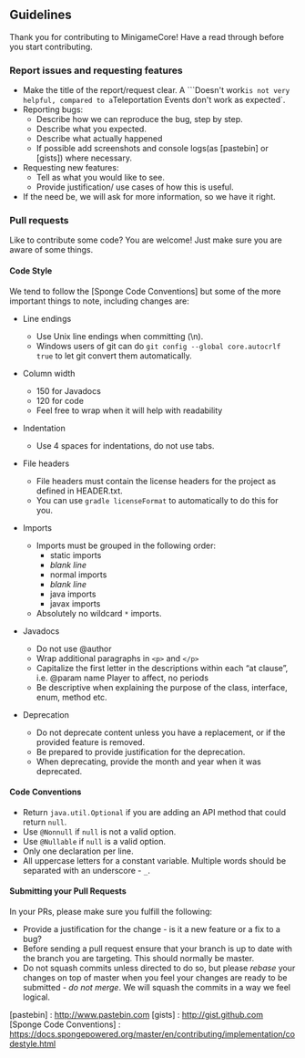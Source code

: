 Guidelines
---

Thank you for contributing to MinigameCore! Have a read through before you start contributing.

### Report issues and requesting features
* Make the title of the report/request clear. A ```Doesn't work` is not very helpful, compared to a `Teleportation Events
don't work as expected`.
* Reporting bugs:
    * Describe how we can reproduce the bug, step by step.
    * Describe what you expected.
    * Describe what actually happened
    * If possible add screenshots and console logs(as [pastebin] or [gists]) where necessary.
* Requesting new features:
    * Tell as what you would like to see.
    * Provide justification/ use cases of how this is useful.
* If the need be, we will ask for more information, so we have it right.

### Pull requests
Like to contribute some code? You are welcome! Just make sure you are aware of some things.

#### Code Style
We tend to follow the [Sponge Code Conventions] but some of
the more important things to note, including changes are:

* Line endings
    * Use Unix line endings when committing (\n).
    * Windows users of git can do `git config --global core.autocrlf true` to let git convert them automatically.

* Column width
    * 150 for Javadocs
    * 120 for code
    * Feel free to wrap when it will help with readability

* Indentation
    * Use 4 spaces for indentations, do not use tabs.

* File headers
    * File headers must contain the license headers for the project as defined in HEADER.txt.
    * You can use `gradle licenseFormat` to automatically to do this for you.

* Imports
    * Imports must be grouped in the following order:
        * static imports
        * *blank line*
        * normal imports
        * *blank line*
        * java imports
        * javax imports
    * Absolutely no wildcard `*` imports.

* Javadocs
    * Do not use @author
    * Wrap additional paragraphs in `<p>` and `</p>`
    * Capitalize the first letter in the descriptions within each “at clause”, i.e. @param name Player to affect, no
    periods
    * Be descriptive when explaining the purpose of the class, interface, enum, method etc.

* Deprecation
    * Do not deprecate content unless you have a replacement, or if the provided feature is removed.
    * Be prepared to provide justification for the deprecation.
    * When deprecating, provide the month and year when it was deprecated.

#### Code Conventions
* Return `java.util.Optional` if you are adding an API method that could return `null`.
* Use `@Nonnull` if `null` is not a valid option.
* Use `@Nullable` if `null` is a valid option.
* Only one declaration per line.
* All uppercase letters for a constant variable. Multiple words should be separated with an underscore - `_`.

#### Submitting your Pull Requests
In your PRs, please make sure you fulfill the following:

* Provide a justification for the change - is it a new feature or a fix to a bug?
* Before sending a pull request ensure that your branch is up to date with the branch you are targeting. This should
normally be master.
* Do not squash commits unless directed to do so, but please _rebase_ your changes on top of master when you feel your
changes are ready to be submitted - _do not merge_. We will squash the commits in a way we feel logical.

[pastebin] : http://www.pastebin.com
[gists] : http://gist.github.com
[Sponge Code Conventions] : https://docs.spongepowered.org/master/en/contributing/implementation/codestyle.html